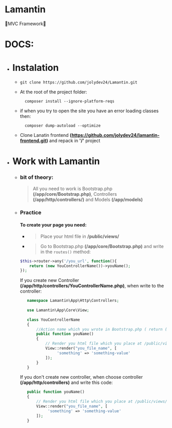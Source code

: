 # Lamantin
🐘MVC Framework🐘

# DOCS:
* # Instalation
  * ```shell script 
    git clone https://github.com/jolydev24/Lamantin.git
  * At the root of the project folder: 
    ```shell script
      composer install --ignore-platform-reqs
    ```
  * if when you try to open the site you have an error loading classes then: 
      ```shell script
        composer dump-autoload --optimize
      ```
  * Clone Lanatin frontend **(https://github.com/jolydev24/lamantin-frontend.git)** and repack in **'/'** project
  
* # Work with Lamantin
  * ### bit of theory:
    >All you need to work is Bootstrap.php **(/app/core/Bootstrap.php)**, Controllers **(/app/http/controllers/)** and Models **(/app/models)**
  * ### Practice
    #### To create your page you need:
    * >Place your html file in **/public/views/**
    * >Go to Bootstrap.php **(/app/core/Bootstrap.php)** and write in the ```routes()``` method: 
    ```php
    $this->router->any('/you_url', function(){
        return (new YouControllerName())->youName();
    });
    ```
    
    If you create new Controller **(/app/http/controllers/YouControllerName.php)**, when write to the controller:
    ```php
       namespace Lamantin\App\Http\Controllers;
       
       use Lamantin\App\Core\View;
       
       class YouControllerName
       {
           //Action name which you wrote in Bootstrap.php ( return (new YouControllerName())->name() )
           public function youName()
           {
               // Render you html file which you place at /public/views/
               View::render("you_file_name", [
                    'something' => 'something-value'
               ]);
           }
       }
    ```
    If you don't create new controller, when choose controller **(/app/http/controllers)** and write this code:
    ```php
       public function youName()
       {
           // Render you html file which you place at /public/views/
           View::render("you_file_name", [
                'something' => 'something-value'
           ]); 
       }
    ```
